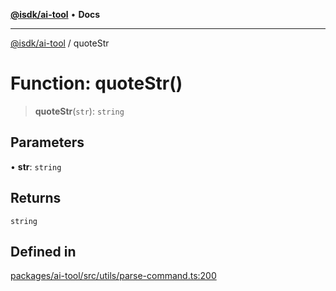 [**@isdk/ai-tool**](../README.md) • **Docs**

***

[@isdk/ai-tool](../globals.md) / quoteStr

# Function: quoteStr()

> **quoteStr**(`str`): `string`

## Parameters

• **str**: `string`

## Returns

`string`

## Defined in

[packages/ai-tool/src/utils/parse-command.ts:200](https://github.com/isdk/ai-tool.js/blob/5f9f0083c734722103ff5468e424b48c212a55f0/src/utils/parse-command.ts#L200)
